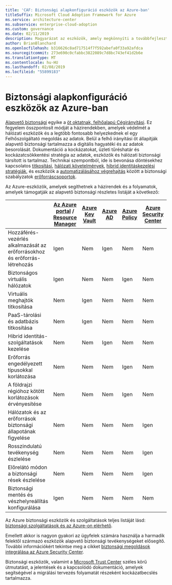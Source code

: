 ```yaml
---
title: 'CAF: Biztonsági alapkonfiguráció eszközök az Azure-ban'
titleSuffix: Microsoft Cloud Adoption Framework for Azure
ms.service: architecture-center
ms.subservice: enterprise-cloud-adoption
ms.custom: governance
ms.date: 02/11/2019
description: Magyarázat az eszközök, amely megkönnyíti a továbbfejlesztett biztonsági alapterv, az Azure-ban
author: BrianBlanchard
ms.openlocfilehash: b316626c8ad717514f7f592abefa0f33a92afdca
ms.sourcegitcommit: 273e690c0cfabbc3822089c7d8bc743ef41d2b6e
ms.translationtype: MT
ms.contentlocale: hu-HU
ms.lasthandoff: 02/08/2019
ms.locfileid: "55899183"
---
```

# <a name="security-baseline-tools-in-azure"></a>Biztonsági alapkonfiguráció eszközök az Azure-ban

[Alapvető biztonsági](overview.md) egyike a [öt oktatnak, felhőalapú Cégirányítási](../governance-disciplines.md). Ez fegyelem összpontosít módját a házirendekben, amelyek védelmét a hálózati eszközök és a legtöbb fontosabb helyezkednek el egy Felhőszolgáltató megoldás az adatok. Belül a felhő irányítási öt állapítják alapvető biztonsági tartalmazza a digitális hagyatéki és az adatok besorolását. Dokumentáció a kockázatokat, üzleti tűréshatár és kockázatcsökkentési stratégia az adatok, eszközök és hálózati biztonsági társított is tartalmaz. Technikai szempontból, ide is bevonása döntésekhez kapcsolatos [titkosítási](../../decision-guides/encryption/overview.md), [hálózati követelmények](../../decision-guides/software-defined-network/overview.md), [hibrid identitáskezelési stratégiák](../../decision-guides/identity/overview.md), és eszközök a [automatizálásához végrehajtás](../../decision-guides/policy-enforcement/overview.md) között a biztonsági szabályzatok [erőforráscsoportok](../../decision-guides/resource-consistency/overview.md).

Az Azure-eszközök, amelyek segíthetnek a házirendek és a folyamatok, amelyek támogatják az alapvető biztonsági részletes listáját a következő:

|                                                            | [Az Azure portal](https://azure.microsoft.com/features/azure-portal/) / [Resource Manager](/azure/azure-resource-manager/resource-group-overview)  | [Azure Key Vault](/azure/key-vault)  | [Azure AD](/azure/active-directory/fundamentals/active-directory-whatis) | [Azure Policy](/azure/governance/policy/overview) | [Azure Security Center](/azure/security-center/security-center-intro) | [Azure Monitor](/azure/azure-monitor/overview) |
|------------------------------------------------------------|---------------------------------|-----------------|----------|--------------|-----------------------|---------------|
| Hozzáférés-vezérlés alkalmazását az erőforrásokhoz és erőforrás-létrehozás   | Igen                             | Nem              | Igen      | Nem           | Nem                    | Nem            |
| Biztonságos virtuális hálózatok                                    | Igen                             | Nem              | Nem       | Igen          | Nem                    | Nem            |
| Virtuális meghajtók titkosítása                                     | Nem                              | Igen             | Nem       | Nem           | Nem                    | Nem            |
| PaaS-tárolási és adatbázis titkosítása                         | Nem                              | Igen             | Nem       | Nem           | Nem                    | Nem            |
| Hibrid identitás-szolgáltatások kezelése                            | Nem                              | Nem              | Igen      | Nem           | Nem                    | Nem            |
| Erőforrás engedélyezett típusokkal korlátozása                         | Nem                              | Nem              | Nem       | Igen          | Nem                    | Nem            |
| A földrajzi régióhoz kötött korlátozások érvényesítése                          | Nem                              | Nem              | Nem       | Igen          | Nem                    | Nem            |
| Hálózatok és az erőforrások biztonsági állapotának figyelése          | Nem                              | Nem              | Nem       | Nem           | Igen                   | Igen           |
| Rosszindulatú tevékenység észlelése                                  | Nem                              | Nem              | Nem       | Nem           | Igen                   | Igen           |
| Előrelátó módon a biztonsági rések észlelése                        | Nem                              | Nem              | Nem       | Nem           | Igen                   | Nem            |
| Biztonsági mentés és vészhelyreállítás konfigurálása                     | Igen                             | Nem              | Nem       | Nem           | Nem                    | Nem            |

Az Azure biztonsági eszközök és szolgáltatások teljes listáját lásd: [biztonsági szolgáltatások és az Azure-on elérhető](/azure/security/azure-security-services-technologies).

Emellett akkor is nagyon gyakori az ügyfelek számára használja a harmadik felektől származó eszközök alapvető biztonsági tevékenységeket elősegítő. További információkért tekintse meg a cikket [biztonsági megoldások integrálása az Azure Security Center](/azure/security-center/security-center-partner-integration).

Biztonsági eszközök, valamint a [Microsoft Trust Center](https://www.microsoft.com/trustcenter/guidance/risk-assessment) széles körű útmutatást, a jelentések és a kapcsolódó dokumentáció, amelyek segítségével a migrálási tervezés folyamatát részeként kockázatbecslés tartalmazza.
